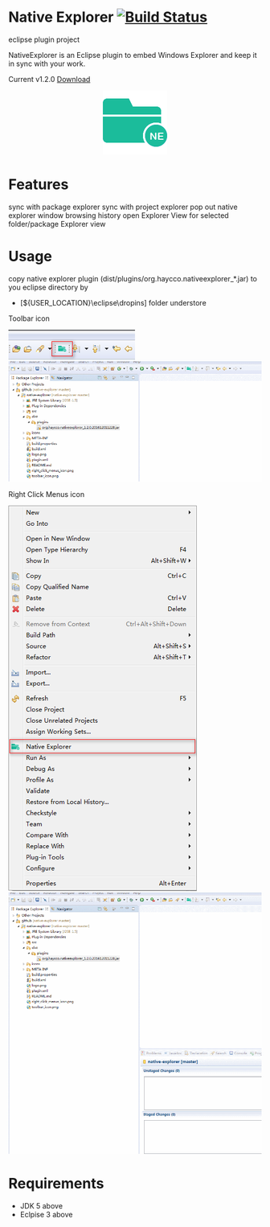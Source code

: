 Native Explorer  [![Build Status](https://travis-ci.org/haycco/native-explorer.svg?branch=master)](https://travis-ci.org/haycco/native-explorer)
==========

eclipse plugin project

NativeExplorer is an Eclipse plugin to embed Windows Explorer and keep it in sync with your work. 

Current v1.2.0 [Download](./dist/plugins/org.haycco.nativeexplorer_1.2.0.201604192322.jar)

<p align="center">
	<img src="logo.png" alt="Native Explorer" width="128">
</p>

Features
============================
sync with package explorer 
sync with project explorer 
pop out native explorer window 
browsing history 
open Explorer View for selected folder/package Explorer view 

Usage
============================
copy native explorer plugin (dist/plugins/org.haycco.nativeexplorer_*.jar) to you eclipse directory by
* [${USER_LOCATION}\eclipse\dropins] folder understore

Toolbar icon

![Toolbar icon](toolbar_icon.png)
![Open With Toolbar icon](open_with_toolbar.gif)

Right Click Menus icon

![Right Click Menus icon](right_click_menus_icon.png)
![Open With Right Click Menus icon](open_with_right_click.gif)

Requirements
============================
* JDK 5 above
* Eclpise 3 above